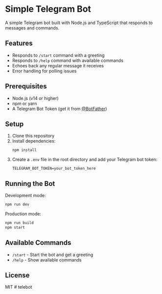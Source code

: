 # Simple Telegram Bot

A simple Telegram bot built with Node.js and TypeScript that responds to messages and commands.

## Features

- Responds to `/start` command with a greeting
- Responds to `/help` command with available commands
- Echoes back any regular message it receives
- Error handling for polling issues

## Prerequisites

- Node.js (v14 or higher)
- npm or yarn
- A Telegram Bot Token (get it from [@BotFather](https://t.me/botfather))

## Setup

1. Clone this repository
2. Install dependencies:
   ```bash
   npm install
   ```
3. Create a `.env` file in the root directory and add your Telegram bot token:
   ```
   TELEGRAM_BOT_TOKEN=your_bot_token_here
   ```

## Running the Bot

Development mode:
```bash
npm run dev
```

Production mode:
```bash
npm run build
npm start
```

## Available Commands

- `/start` - Start the bot and get a greeting
- `/help` - Show available commands

## License

MIT #   t e l e b o t  
 
